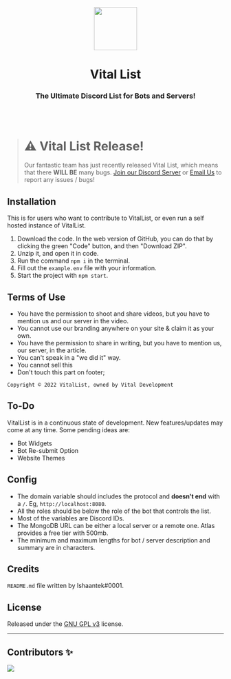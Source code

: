 <div align='center'>
  <img src="https://vitallist.xyz/img/icon.webp" height='100px' width='100px' />
  <h1>Vital List</h1>
  <h3>The Ultimate Discord List for Bots and Servers!</h3>
</div>
<br></br>


> # **⚠️ Vital List Release!**<br>
> Our fantastic team has just recently released Vital List, which means that there **WILL BE** many bugs. [Join our Discord Server](https://discord.gg/t8MP47FTq9) or [Email Us](mailto:contact@vitaldevs.org) to report any issues / bugs!


## Installation

This is for users who want to contribute to VitalList, or even run a self hosted instance of VitalList.

1. Download the code. In the web version of GitHub, you can do that by clicking the green "Code" button, and then "Download ZIP".
2. Unzip it, and open it in code.
3. Run the command `npm i` in the terminal.
4. Fill out the `example.env` file with your information.
5. Start the project with `npm start`.

## Terms of Use
  * You have the permission to shoot and share videos, but you have to mention us and our server in the video.</a><br>
  * You cannot use our branding anywhere on your site & claim it as your own.</a><br>
  * You have the permission to share in writing, but you have to mention us, our server, in the article.</a><br>
  * You can't speak in a "we did it" way.</a><br>
  * You cannot sell this</a><br>
  * Don't touch this part on footer;</a><br>
```
Copyright © 2022 VitalList, owned by Vital Development
```

## To-Do

VitalList is in a continuous state of development. New features/updates may come at any time. Some pending ideas are:

  * Bot Widgets
  * Bot Re-submit Option
  * Website Themes

## Config

  * The domain variable should includes the protocol and **doesn't end** with a `/`. Eg, `http://localhost:8080`.
  * All the roles should be below the role of the bot that controls the list.
  * Most of the variables are Discord IDs.
  * The MongoDB URL can be either a local server or a remote one. Atlas provides a free tier with 500mb.
  * The minimum and maximum lengths for bot / server description and summary are in characters.

## Credits

`README.md` file written by Ishaantek#0001.

## License

Released under the [GNU GPL v3](https://www.gnu.org/licenses/gpl-3.0.en.html) license.

---

## Contributors ✨
<a href="https://github.com/VitalDevelopment/VitalList/graphs/contributors">
  <img src="https://contrib.rocks/image?repo=VitalDevelopment/VitalList"/>
</a>
